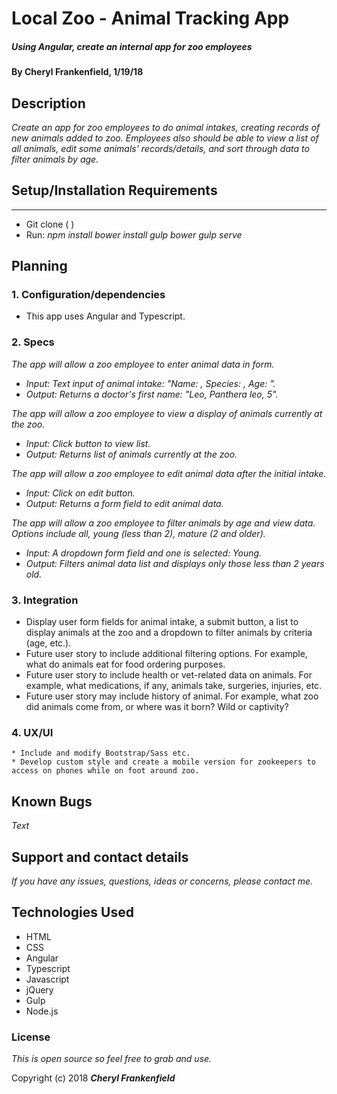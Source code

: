 # Local Zoo - Animal Tracking App

##### Using Angular, create an internal app for zoo employees  

#### By Cheryl Frankenfield, 1/19/18

## Description

_Create an app for zoo employees to do animal intakes, creating records of new animals added to zoo. Employees also should be able to view a list of all animals, edit some animals' records/details, and sort through data to filter animals by age._

## Setup/Installation Requirements
-------
* Git clone ( )
* Run:
_npm install_
_bower install_
_gulp bower_
_gulp serve_

## Planning

### 1. Configuration/dependencies
  * This app uses Angular and Typescript.

### 2. Specs
_The app will allow a zoo employee to enter animal data in form._
* _Input: Text input of animal intake: "Name: , Species: , Age: "._
* _Output: Returns a doctor's first name: "Leo, Panthera leo, 5"._

_The app will allow a zoo employee to view a display of animals currently at the zoo._
* _Input: Click button to view list._
* _Output: Returns list of animals currently at the zoo._

_The app will allow a zoo employee to edit animal data after the initial intake._
* _Input: Click on edit button._
* _Output: Returns a form field to edit animal data._

_The app will allow a zoo employee to filter animals by age and view data. Options include all, young (less than 2), mature (2 and older)._
* _Input: A dropdown form field and one is selected: Young._
* _Output: Filters animal data list and displays only those less than 2 years old._


### 3. Integration
  * Display user form fields for animal intake, a submit button, a list to display animals at the zoo and a dropdown to filter animals by criteria (age, etc.).
  * Future user story to include additional filtering options. For example, what do animals eat for food ordering purposes.
  * Future user story to include health or vet-related data on animals. For example, what medications, if any, animals take, surgeries, injuries, etc.
  * Future user story may include history of animal. For example, what zoo did animals come from, or where was it born? Wild or captivity?

### 4. UX/UI
    * Include and modify Bootstrap/Sass etc.
    * Develop custom style and create a mobile version for zookeepers to access on phones while on foot around zoo.

## Known Bugs

_Text_

## Support and contact details

_If you have any issues, questions, ideas or concerns, please contact me._

## Technologies Used

* HTML
* CSS
* Angular
* Typescript
* Javascript
* jQuery
* Gulp
* Node.js

### License

*This is open source so feel free to grab and use.*

Copyright (c) 2018 **_Cheryl Frankenfield_**
